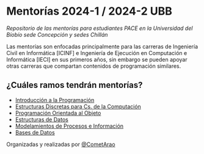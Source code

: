 # Mentorías 2024-1 / 2024-2 UBB

_Repositorio de las mentorías para estudiantes PACE en la Universidad del Bíobío sede Concepción y sedes Chillán_

Las mentorías son enfocadas principalmente para las carreras de Ingeniería Civil en Informática [ICINF] e Ingeniería de Ejecución en Computación e Informática [IECI] en sus primeros años, sin embargo se pueden apoyar otras carreras que compartan contenidos de programación similares.

## ¿Cuáles ramos tendrán mentorías?

- [Introducción a la Programación](https://github.com/CometArao/ClasesUBB2024/tree/main/Introduccion%20a%20la%20Programacion)
- [Estructuras Discretas para Cs. de la Computación](https://github.com/CometArao/ClasesUBB2024/tree/main/Estructuras%20Discretas%20para%20Cs.%20de%20la%20Computaci%C3%B3n)
- [Programación Orientada al Objeto](https://github.com/CometArao/ClasesUBB2024/tree/main/Programacion%20Orientada%20a%20Objeto%20(POO))
- [Estructuras de Datos](https://github.com/CometArao/ClasesUBB2024/tree/main/Estructuras%20de%20Datos)
- [Modelamientos de Procesos e Información](https://github.com/CometArao/ClasesUBB2024/tree/main/Modelamientos%20de%20Procesos%20e%20Informacion)
- [Bases de Datos](https://github.com/CometArao/ClasesUBB2024/tree/main/Base%20de%20Datos)

Organizadas y realizadas por [@CometArao](https://github.com/CometArao)
